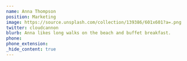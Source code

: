 ```yaml
---
name: Anna Thompson
position: Marketing
image: https://source.unsplash.com/collection/139386/601x601?a=.png
twitter: cloudcannon
blurb: Anna likes long walks on the beach and buffet breakfast.
phone:
phone_extension:
_hide_content: true
---
```


